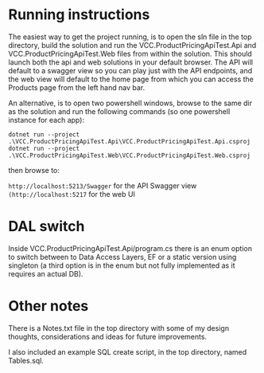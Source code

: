 # Running instructions

The easiest way to get the project running, is to open the sln file in the top directory, build the solution and run the VCC.ProductPricingApiTest.Api and VCC.ProductPricingApiTest.Web files from within the solution. This should launch both the api and web solutions in your default browser. The API will default to a swagger view so you can play just with the API endpoints, and the web view will default to the home page from which you can access the Products page from the left hand nav bar.

An alternative, is to open two powershell windows, browse to the same dir as the solution and run the following commands (so one powershell instance for each app):

`dotnet run --project .\VCC.ProductPricingApiTest.Api\VCC.ProductPricingApiTest.Api.csproj`
`dotnet run --project .\VCC.ProductPricingApiTest.Web\VCC.ProductPricingApiTest.Web.csproj`

then browse to:

`http://localhost:5213/Swagger`  for the API Swagger view
`(http://localhost:5217`  for the web UI

# DAL switch

Inside VCC.ProductPricingApiTest.Api/program.cs there is an enum option to switch between to Data Access Layers, EF or a static version using singleton (a third option is in the enum but not fully implemented as it requires an actual DB).

# Other notes

There is a Notes.txt file in the top directory with some of my design thoughts, considerations and ideas for future improvements.

I also included an example SQL create script, in the top directory, named Tables.sql.
